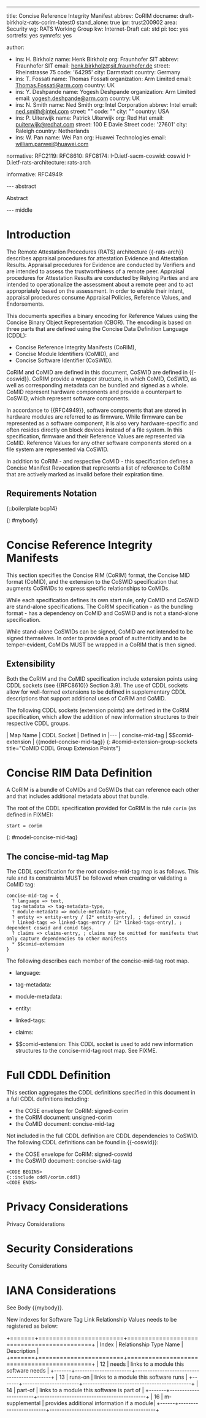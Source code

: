 ---
title: Concise Reference Integrity Manifest
abbrev: CoRIM
docname: draft-birkholz-rats-corim-latest0
stand_alone: true
ipr: trust200902
area: Security
wg: RATS Working Group
kw: Internet-Draft
cat: std
pi:
  toc: yes
  sortrefs: yes
  symrefs: yes

author:
- ins: H. Birkholz
  name: Henk Birkholz
  org: Fraunhofer SIT
  abbrev: Fraunhofer SIT
  email: henk.birkholz@sit.fraunhofer.de
  street: Rheinstrasse 75
  code: '64295'
  city: Darmstadt
  country: Germany
- ins: T. Fossati
  name: Thomas Fossati
  organization: Arm Limited
  email: Thomas.Fossati@arm.com
  country: UK
- ins: Y. Deshpande
  name: Yogesh Deshpande
  organization: Arm Limited
  email: yogesh.deshpande@arm.com
  country: UK
- ins: N. Smith
  name: Ned Smith
  org: Intel Corporation
  abbrev: Intel
  email: ned.smith@intel.com
  street: ""
  code: ""
  city: ""
  country: USA
- ins: P. Uiterwijk
  name: Patrick Uiterwijk
  org: Red Hat
  email: puiterwijk@redhat.com
  street: 100 E Davie Street
  code: '27601'
  city: Raleigh
  country: Netherlands
- ins: W. Pan
  name: Wei Pan
  org: Huawei Technologies
  email: william.panwei@huawei.com

normative:
  RFC2119:
  RFC8610:
  RFC8174:
  I-D.ietf-sacm-coswid: coswid
  I-D.ietf-rats-architecture: rats-arch

informative:
  RFC4949:

--- abstract

Abstract

--- middle

# Introduction

The Remote Attestation Procedures (RATS) architecture {{-rats-arch}} describes appraisal procedures for attestation Evidence and Attestation Results. Appraisal procedures for Evidence are conducted by Verifiers and are intended to assess the trustworthiness of a remote peer. Appraisal procedures for Attestation Results are conducted by Relying Parties and are intended to operationalize the assessment about a remote peer and to act appropriately based on the assessment. In order to enable their intent, appraisal procedures consume Appraisal Policies, Reference Values, and Endorsements.

This documents specifies a binary encoding for Reference Values using the Concise Binary Object Representation (CBOR). The encoding is based on three parts that are defined using the Concise Data Definition Language (CDDL):

* Concise Reference Integrity Manifests (CoRIM),
* Concise Module Identifiers (CoMID), and
* Concise Software Identifier (CoSWID).

CoRIM and CoMID are defined in this document, CoSWID are defined in {{-coswid}}. CoRIM provide a wrapper structure, in which CoMID, CoSWID, as well as corresponding metadata can be bundled and signed as a whole. CoMID represent hardware components and provide a counterpart to CoSWID, which represent software components.

In accordance to {{RFC4949}}, software components that are stored in hardware modules are referred to as firmware. While firmware can be represented as a software component, it is also very hardware-specific and often resides directly on block devices instead of a file system. In this specification, firmware and their Reference Values are represented via CoMID. Reference Values for any other software components stored on a file system are represented via CoSWID.

In addition to CoRIM - and respective CoMID - this specification defines a Concise Manifest Revocation that represents a list of reference to CoRIM that are actively marked as invalid before their expiration time.

## Requirements Notation

{::boilerplate bcp14}

{: #mybody}
# Concise Reference Integrity Manifests

This section specifies the Concise RIM (CoRIM) format, the Concise MID format (CoMID), and the extension to the CoSWID specification that augments CoSWIDs to express specific relationships to CoMIDs.

While each specification defines its own start rule, only CoMID and CoSWID are stand-alone specifications. The CoRIM specification - as the bundling format - has a dependency on CoMID and CoSWID and is not a stand-alone specification.

While stand-alone CoSWIDs can be signed, CoMID are not intended to be signed themselves. In order to provide a proof of authenticity and to be temper-evident, CoMIDs MUST be wrapped in a CoRIM that is then signed.

## Extensibility

Both the CoRIM and the CoMID specification include extension points using CDDL sockets (see {{RFC8610}} Section 3.9). The use of CDDL sockets allow for well-formed extensions to be defined in supplementary CDDL descriptions that support additional uses of CoRIM and CoMID.

The following CDDL sockets (extension points) are defined in the CoRIM specification, which allow the addition of new information structures to their respective CDDL groups.

| Map Name | CDDL Socket | Defined in
|---
| concise-mid-tag | $$comid-extension | {{model-concise-mid-tag}}
{: #comid-extension-group-sockets title="CoMID CDDL Group Extension Points"}

# Concise RIM Data Definition

A CoRIM is a bundle of CoMIDs and CoSWIDs that can reference each other and that includes additional metadata about that bundle.

The root of the CDDL specification provided for CoRIM is the
rule `corim` (as defined in FIXME):

~~~ CDDL
start = corim
~~~

{: #model-concise-mid-tag}
## The concise-mid-tag Map

The CDDL specification for the root concise-mid-tag map is as follows. This rule and its constraints MUST be followed when creating or validating a CoMID tag:

~~~ CDDL
concise-mid-tag = {
  ? language => text,
  tag-metadata => tag-metadata-type,
  ? module-metadata => module-metadata-type,
  ? entity => entity-entry / [2* entity-entry], ; defined in coswid
  ? linked-tags => linked-tags-entry / [2* linked-tags-entry], ; dependent coswid and comid tags.
  ? claims => claims-entry, ; claims may be omitted for manifests that only capture dependencies to other manifests
  * $$comid-extension
}
~~~

The following describes each member of the concise-mid-tag root map.

- language:

- tag-metadata:

- module-metadata:

- entity:

- linked-tags:

- claims:

- $$comid-extension: This CDDL socket is used to add new information structures to the concise-mid-tag root map. See FIXME.

# Full CDDL Definition

This section aggregates the CDDL definitions specified in this document in a full CDDL definitions including:

* the COSE envelope for CoRIM: signed-corim
* the CoRIM document: unsigned-corim
* the CoMID document: concise-mid-tag

Not included in the full CDDL definition are CDDL dependencies to CoSWID. The following CDDL definitions can be found in {{-coswid}}:

* the COSE envelope for CoRIM: signed-coswid
* the CoSWID document: concise-swid-tag

~~~~ CDDL
<CODE BEGINS>
{::include cddl/corim.cddl}
<CODE ENDS>
~~~~

# Privacy Considerations

Privacy Considerations

# Security Considerations

Security Considerations

# IANA Considerations

See Body {{mybody}}.

New indexes for Software Tag Link Relationship Values needs to be registered as below:

 +=======+========================+============================================+
 | Index | Relationship Type Name | Description                                |
 +=======+========================+============================================+
 | 12    | needs                 | links to a module this software needs      |
 +-------+-----------------------+--------------------------------------------+
 | 13    | runs-on               | links to a module this software runs       |
 +-------+-----------------------+--------------------------------------------+
 | 14    | part-of               | links to a module this software is part of |
 +-------+-----------------------+--------------------------------------------+
 | 16    | m-supplemental        | provides additional information if a module|
  +------+------------------------+-------------------------------------------+

